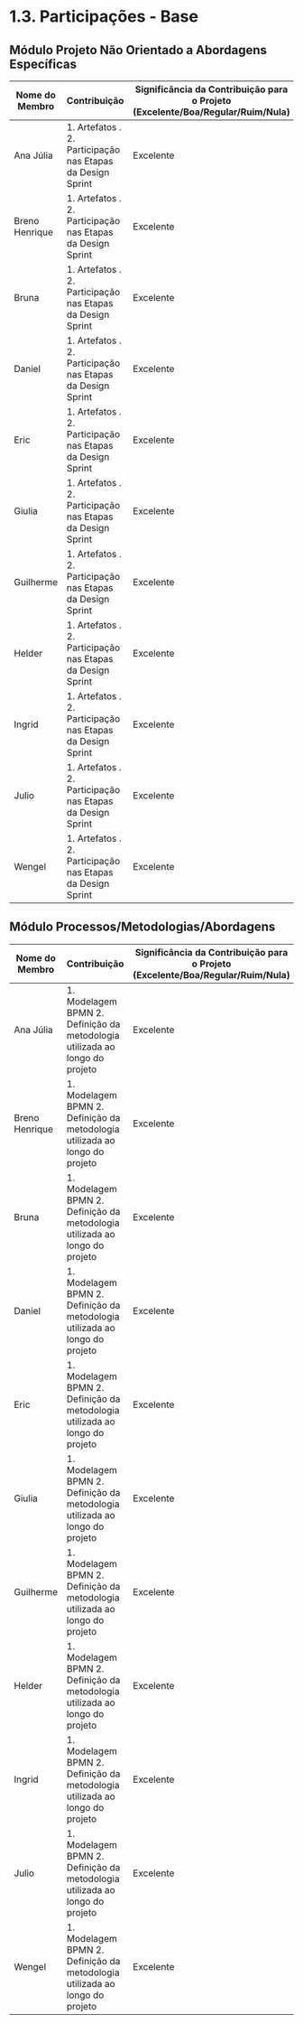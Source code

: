 # 1.3. Participações - Base
## Módulo Projeto Não Orientado a Abordagens Específicas

|Nome do Membro | Contribuição | Significância da Contribuição para o Projeto (Excelente/Boa/Regular/Ruim/Nula) |
| -- | -- | -- |
| Ana Júlia  |  1. Artefatos . 2. Participação nas Etapas da Design Sprint | Excelente |
| Breno Henrique  |  1. Artefatos . 2. Participação nas Etapas da Design Sprint | Excelente |
| Bruna  |  1. Artefatos . 2. Participação nas Etapas da Design Sprint | Excelente |
| Daniel  |  1. Artefatos . 2. Participação nas Etapas da Design Sprint | Excelente |
| Eric  |  1. Artefatos . 2. Participação nas Etapas da Design Sprint | Excelente |
| Giulia  |  1. Artefatos . 2. Participação nas Etapas da Design Sprint | Excelente |
| Guilherme  |  1. Artefatos . 2. Participação nas Etapas da Design Sprint | Excelente |
| Helder  |  1. Artefatos . 2. Participação nas Etapas da Design Sprint | Excelente |
| Ingrid  |  1. Artefatos . 2. Participação nas Etapas da Design Sprint | Excelente |
| Julio  |  1. Artefatos . 2. Participação nas Etapas da Design Sprint | Excelente |
| Wengel  |  1. Artefatos . 2. Participação nas Etapas da Design Sprint | Excelente |


## Módulo Processos/Metodologias/Abordagens

|Nome do Membro | Contribuição | Significância da Contribuição para o Projeto (Excelente/Boa/Regular/Ruim/Nula) |
| -- | -- | -- |
| Ana Júlia  |  1. Modelagem BPMN 2. Definição da metodologia utilizada ao longo do projeto | Excelente |
| Breno Henrique  |  1. Modelagem BPMN 2. Definição da metodologia utilizada ao longo do projeto | Excelente |
| Bruna  |  1. Modelagem BPMN 2. Definição da metodologia utilizada ao longo do projeto | Excelente |
| Daniel  |  1. Modelagem BPMN 2. Definição da metodologia utilizada ao longo do projeto | Excelente |
| Eric  |  1. Modelagem BPMN 2. Definição da metodologia utilizada ao longo do projeto | Excelente |
| Giulia  |  1. Modelagem BPMN 2. Definição da metodologia utilizada ao longo do projeto | Excelente |
| Guilherme  |  1. Modelagem BPMN 2. Definição da metodologia utilizada ao longo do projeto | Excelente |
| Helder  |  1. Modelagem BPMN 2. Definição da metodologia utilizada ao longo do projeto | Excelente |
| Ingrid  |  1. Modelagem BPMN 2. Definição da metodologia utilizada ao longo do projeto | Excelente |
| Julio  |  1. Modelagem BPMN 2. Definição da metodologia utilizada ao longo do projeto | Excelente |
| Wengel  |  1. Modelagem BPMN 2. Definição da metodologia utilizada ao longo do projeto | Excelente |
